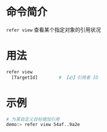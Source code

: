 # 命令简介 

`refer view` 查看某个指定对象的引用状况

# 用法

```bash
refer view
  [TargetId]        # 【必】引用者 ID
```

# 示例
    
```bash
# 为某自定义目标增加引用
demo:> refer view 54af..9a2e
```
